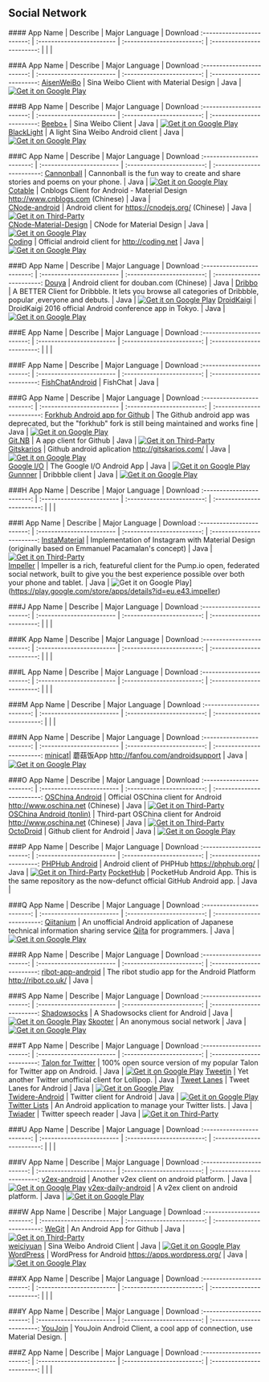 ## Social Network  
###\# 
App Name                   | Describe                  | Major Language             | Download 
:------------------------: | :------------------------ | :------------------------: | :------------------------: 
 | | | 

###A
App Name                   | Describe                  | Major Language             | Download 
:------------------------: | :------------------------ | :------------------------: | :------------------------: 
[AisenWeiBo](https://github.com/wangdan/AisenWeiBo) | Sina Weibo Client with Material Design | Java | [![Get it on Google Play](http://i.imgur.com/7sq06lr.png)](https://play.google.com/store/apps/details?id=org.aisen.weibo.sina)   

###B
App Name                   | Describe                  | Major Language             | Download 
:------------------------: | :------------------------ | :------------------------: | :------------------------: 
[Beebo+](https://github.com/andforce/iBeebo) | Sina Weibo Client | Java | [![Get it on Google Play](http://i.imgur.com/7sq06lr.png)](https://play.google.com/store/apps/details?id=org.zarroboogs.weibo.plus)   
[BlackLight](https://github.com/PaperAirplane-Dev-Team/BlackLight) | A light Sina Weibo Android client | Java | [![Get it on Google Play](http://i.imgur.com/7sq06lr.png)](https://play.google.com/store/apps/details?id=us.shandian.blacklight)   

###C
App Name                   | Describe                  | Major Language             | Download 
:------------------------: | :------------------------ | :------------------------: | :------------------------: 
[Cannonball](https://github.com/twitterdev/cannonball-android) | Cannonball is the fun way to create and share stories and poems on your phone. | Java |  [![Get it on Google Play](http://i.imgur.com/7sq06lr.png)](https://play.google.com/store/apps/details?id=io.fabric.samples.cannonball)  
[Cotable](https://github.com/wlemuel/Cotable) | Cnblogs Client for Android - Material Design http://www.cnblogs.com (Chinese) | Java |    
[CNode-android](https://github.com/iwhys/CNode-android) | Android client for https://cnodejs.org/ (Chinese) | Java |  [![Get it on Third-Party](http://i.imgur.com/ppYJYe5.png)](https://github.com/iwhys/CNode-android/releases)  
[CNode-Material-Design](https://github.com/TakWolf/CNode-Material-Design) | CNode for Material Design | Java | [![Get it on Google Play](http://i.imgur.com/7sq06lr.png)](https://play.google.com/store/apps/details?id=org.cnodejs.android.md)   
[Coding](https://coding.net/u/coding/p/Coding-Android/git) | Official android client for http://coding.net | Java | [![Get it on Google Play](http://i.imgur.com/7sq06lr.png)](https://play.google.com/store/apps/details?id=net.coding.program)   

###D
App Name                   | Describe                  | Major Language             | Download 
:------------------------: | :------------------------ | :------------------------: | :------------------------: 
[Douya](https://github.com/DreaminginCodeZH/Douya) | Android client for douban.com (Chinese) | Java | 
[Dribbo](https://github.com/ikew0ng/Dribbo) | A BETTER Client for Dribbble. It lets you browse all categories of Dribbble, popular ,everyone and debuts. | Java | [![Get it on Google Play](http://i.imgur.com/7sq06lr.png)](https://play.google.com/store/apps/details?id=com.refactech.driibo)
[DroidKaigi](https://github.com/konifar/droidkaigi2016) | DroidKaigi 2016 official Android conference app in Tokyo. | Java | [![Get it on Google Play](http://i.imgur.com/7sq06lr.png)](https://play.google.com/store/apps/details?id=io.github.droidkaigi.confsched)

###E
App Name                   | Describe                  | Major Language             | Download 
:------------------------: | :------------------------ | :------------------------: | :------------------------: 
 | | | 

###F
App Name                   | Describe                  | Major Language             | Download 
:------------------------: | :------------------------ | :------------------------: | :------------------------: 
[FishChatAndroid](https://github.com/oikomi/FishChatAndroid) | FishChat | Java |

###G
App Name                   | Describe                  | Major Language             | Download 
:------------------------: | :------------------------ | :------------------------: | :------------------------: 
[Forkhub Android app for Github](https://github.com/jonan/ForkHub) | The Github android app was deprecated, but the "forkhub" fork is still being maintained and works fine | Java | [![Get it on Google Play](http://i.imgur.com/7sq06lr.png)](https://play.google.com/store/apps/details?id=jp.forkhub)  
[Git.NB](https://github.com/Jeffmen/Git.NB) | A app client for Github | Java | [![Get it on Third-Party](http://i.imgur.com/ppYJYe5.png)](https://github.com/Jeffmen/Git.NB/tree/master/apk)  
[Gitskarios](https://github.com/gitskarios/Gitskarios) | Github android aplication http://gitskarios.com/ | Java | [![Get it on Google Play](http://i.imgur.com/7sq06lr.png)](https://play.google.com/store/apps/details?id=com.alorma.github)  
[Google I/O](https://github.com/google/iosched) | The Google I/O Android App | Java | [![Get it on Google Play](http://i.imgur.com/7sq06lr.png)](https://play.google.com/store/apps/details?id=com.google.samples.apps.iosched)   
[Gunnner](https://github.com/egor-n/gunnner) | Dribbble client | Java | [![Get it on Google Play](http://i.imgur.com/7sq06lr.png)](https://play.google.com/store/apps/details?id=com.gunnner)   

###H
App Name                   | Describe                  | Major Language             | Download 
:------------------------: | :------------------------ | :------------------------: | :------------------------: 
 | | | 

###I
App Name                   | Describe                  | Major Language             | Download 
:------------------------: | :------------------------ | :------------------------: | :------------------------: 
[InstaMaterial](https://github.com/frogermcs/InstaMaterial) | Implementation of Instagram with Material Design (originally based on Emmanuel Pacamalan's concept) | Java | [![Get it on Third-Party](http://i.imgur.com/ppYJYe5.png)](https://github.com/frogermcs/frogermcs.github.io/raw/master/files/10/InstaMaterial-release-1.0.1-2.apk)     
[Impeller](https://github.com/oshepherd/Impeller) | Impeller is a rich, featureful client for the Pump.io open, federated social network, built to give you the best experience possible over both your phone and tablet. | Java | ![Get it on Google Play](http://i.imgur.com/7sq06lr.png)](https://play.google.com/store/apps/details?id=eu.e43.impeller)

###J
App Name                   | Describe                  | Major Language             | Download 
:------------------------: | :------------------------ | :------------------------: | :------------------------: 
 | | | 

###K
App Name                   | Describe                  | Major Language             | Download 
:------------------------: | :------------------------ | :------------------------: | :------------------------: 
 | | | 

###L
App Name                   | Describe                  | Major Language             | Download 
:------------------------: | :------------------------ | :------------------------: | :------------------------: 
 | | | 

###M
App Name                   | Describe                  | Major Language             | Download 
:------------------------: | :------------------------ | :------------------------: | :------------------------: 
 | | | 

###N
App Name                   | Describe                  | Major Language             | Download 
:------------------------: | :------------------------ | :------------------------: | :------------------------: 
 [minicat](https://github.com/mcxiaoke/minicat)| 蘑菇饭App http://fanfou.com/androidsupport | Java | [![Get it on Google Play](http://i.imgur.com/7sq06lr.png)](https://play.google.com/store/apps/details?id=com.mcxiaoke.minicat2) 

###O
App Name                   | Describe                  | Major Language             | Download 
:------------------------: | :------------------------ | :------------------------: | :------------------------: 
[OSChina Android](http://git.oschina.net/oschina/android-app) | Official OSChina client for Android http://www.oschina.net (Chinese) | Java | [![Get it on Third-Party](http://i.imgur.com/ppYJYe5.png)](http://www.coolapk.com/apk/net.oschina.app)   
[OSChina Android (tonlin)](http://git.oschina.net/tonlin/android-app) | Third-part OSChina client for Android http://www.oschina.net (Chinese) | Java | [![Get it on Third-Party](http://i.imgur.com/ppYJYe5.png)](http://www.wandoujia.com/apps/com.tonlin.osc.happy)   
[OctoDroid](https://github.com/slapperwan/gh4a) | Github client for Android | Java | [![Get it on Google Play](http://i.imgur.com/7sq06lr.png)](https://play.google.com/store/apps/details?id=com.gh4a) 

###P
App Name                   | Describe                  | Major Language             | Download 
:------------------------: | :------------------------ | :------------------------: | :------------------------: 
[PHPHub Android](https://github.com/CycloneAxe/phphub-android) | Android client of PHPHub https://phphub.org/ | Java | [![Get it on Third-Party](http://i.imgur.com/ppYJYe5.png)](http://fir.im/phphub) 
[PocketHub](https://github.com/pockethub/PocketHub) | PocketHub Android App. This is the same repository as the now-defunct official GitHub Android app. | Java |  

###Q
App Name                   | Describe                  | Major Language             | Download 
:------------------------: | :------------------------ | :------------------------: | :------------------------: 
[Qiitanium](https://github.com/ogaclejapan/qiitanium) | An unofficial Android application of Japanese technical information sharing service [Qiita](https://qiita.com/) for programmers.  | Java | [![Get it on Google Play](http://i.imgur.com/7sq06lr.png)](https://play.google.com/store/apps/details?id=com.ogaclejapan.qiitanium) 

###R
App Name                   | Describe                  | Major Language             | Download 
:------------------------: | :------------------------ | :------------------------: | :------------------------: 
[ribot-app-android](https://github.com/ribot/ribot-app-android) | The ribot studio app for the Android Platform http://ribot.co.uk/ | Java |  

###S
App Name                   | Describe                  | Major Language             | Download 
:------------------------: | :------------------------ | :------------------------: | :------------------------: 
[Shadowsocks](https://github.com/shadowsocks/shadowsocks-android) | A Shadowsocks client for Android | Java | [![Get it on Google Play](http://i.imgur.com/7sq06lr.png)](https://play.google.com/store/apps/details?id=com.github.shadowsocks)
[Skooter](https://github.com/aayushranaut/skooterapp) | An anonymous social network | Java | [![Get it on Google Play](http://i.imgur.com/7sq06lr.png)](https://play.google.com/store/apps/details?id=com.skooterapp)

###T
App Name                   | Describe                  | Major Language             | Download 
:------------------------: | :------------------------ | :------------------------: | :------------------------: 
[Talon for Twitter](https://github.com/klinker24/Talon-for-Twitter) | 100% open source version of my popular Talon for Twitter app on Android. | Java | [![Get it on Google Play](http://i.imgur.com/7sq06lr.png)](https://play.google.com/store/apps/details?id=com.klinker.android.twitter_l) 
[Tweetin](https://github.com/mthli/Tweetin) | Yet another Twitter unofficial client for Lollipop. | Java | 
[Tweet Lanes](https://github.com/chrislacy/TweetLanes) | Tweet Lanes for Android | Java | [![Get it on Google Play](http://i.imgur.com/7sq06lr.png)](https://play.google.com/store/apps/details?id=com.tweetlanes.android)   
[Twidere-Android](https://github.com/TwidereProject/Twidere-Android/) | Twitter client for Android | Java | [![Get it on Google Play](http://i.imgur.com/7sq06lr.png)](https://play.google.com/store/apps/details?id=org.mariotaku.twidere)   
[Twitter Lists](https://github.com/MPieter/TwitterLists) | An Android application to manage your Twitter lists. | Java |
[Twiader](https://github.com/jydimir/Twiader) | Twitter speech reader | Java | [![Get it on Third-Party](http://i.imgur.com/ppYJYe5.png)](https://github.com/jydimir/Twiader/blob/master/release/app-release.apk?raw=true)

###U
App Name                   | Describe                  | Major Language             | Download 
:------------------------: | :------------------------ | :------------------------: | :------------------------: 
 | | | 

###V
App Name                   | Describe                  | Major Language             | Download 
:------------------------: | :------------------------ | :------------------------: | :------------------------: 
[v2ex-android](https://github.com/greatyao/v2ex-android) | Another v2ex client on android platform. | Java | [![Get it on Google Play](http://i.imgur.com/7sq06lr.png)](https://play.google.com/store/apps/details?id=com.yaoyumeng.v2ex) 
[v2ex-daily-android](https://github.com/kyze8439690/v2ex-daily-android) | A v2ex client on android platform. | Java | [![Get it on Google Play](http://i.imgur.com/7sq06lr.png)](https://play.google.com/store/apps/details?id=com.yugy.v2ex.daily) 

###W
App Name                   | Describe                  | Major Language             | Download 
:------------------------: | :------------------------ | :------------------------: | :------------------------: 
[WeGit](https://github.com/Leaking/WeGit) | An Android App for Github | Java | [![Get it on Third-Party](http://i.imgur.com/ppYJYe5.png)](https://github.com/Leaking/WeGit/tree/master/screenshot)   
[weiciyuan](https://github.com/qii/weiciyuan) | Sina Weibo Android Client | Java | [![Get it on Google Play](http://i.imgur.com/7sq06lr.png)](https://play.google.com/store/apps/details?id=org.qii.weiciyuan)   
[WordPress](https://github.com/wordpress-mobile/WordPress-Android) | WordPress for Android https://apps.wordpress.org/ | Java | [![Get it on Google Play](http://i.imgur.com/7sq06lr.png)](https://play.google.com/store/apps/details?id=org.wordpress.android) 

###X
App Name                   | Describe                  | Major Language             | Download 
:------------------------: | :------------------------ | :------------------------: | :------------------------: 
 | | | 

###Y
App Name                   | Describe                  | Major Language             | Download 
:------------------------: | :------------------------ | :------------------------: | :------------------------: 
[YouJoin](https://github.com/FreedomZZQ/YouJoin-Android) | YouJoin Android Client, a cool app of connection, use Material Design. |  

###Z
App Name                   | Describe                  | Major Language             | Download 
:------------------------: | :------------------------ | :------------------------: | :------------------------: 
 | | | 
